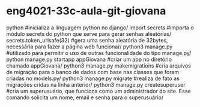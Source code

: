 # eng4021-33c-aula-git-giovana

python #inicializa a linguagem python no django/
import secrets #importa o módulo secrets do python que serve para gerar senhas aleatórias/
secrets.token_urlsafe(32) #gera uma senha aleatória de 32bytes, necessária para fazer a página web funcionar/
python3 manage.py #utilizado para permitir o uso de outras funcionalidade do tipo manage.py/
python manage.py startapp appGiovana #criar um app no diretório chamado appGiovana/
python3 manage.py makemigrations #cria arquivos de migração para o banco de dados com base nas classes que foram criadas no models.py/
python3 manage.py migrate #realiza de fato as migrações cridas na linha anterior/
python3 manage.py createsuperuser #cria um superusuário, que funciona como um administrador do site. Esse comando solicita um nome, email e senha para o superusuário/
